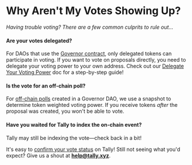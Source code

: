 # Why Aren't My Votes Showing Up?

_Having trouble voting? There are a few common culprits to rule out..._

#### Are your votes delegated?

For DAOs that use the [Governor contract](https://docs.tally.xyz/user-guides/what-is-a-governor-contract), only delegated tokens can participate in voting. If you want to vote on proposals directly, you need to delegate your voting power to your own address. Check out our [Delegate Your Voting Power](https://help.tally.xyz/article/27-delegate-votes) doc for a step-by-step guide!

#### Is the vote for an off-chain poll?

For [off-chain polls](https://help.tally.xyz/article/53-create-a-poll) created in a Governor DAO, we use a snapshot to determine token weighted voting power. If you receive tokens _after_ the proposal was created, you won't be able to vote.

#### Have you waited for Tally to index the on-chain event?

Tally may still be indexing the vote—check back in a bit!

It's easy to [confirm your vote status](https://help.tally.xyz/article/26-vote-on-an-active-proposal#confirm) on Tally! Still not seeing what you'd expect? Give us a shout at **help@tally.xyz**.
